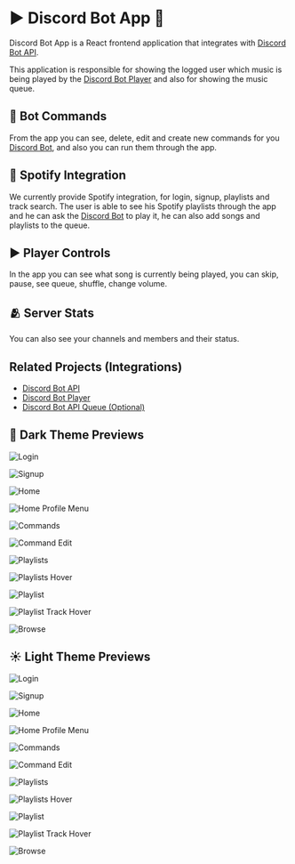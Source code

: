 
# ▶️ Discord Bot App 🤖

Discord Bot App is a React frontend application that integrates with [Discord Bot API](https://github.com/RaFaTEOLI/discord-bot-api).

This application is responsible for showing the logged user which music is being played by the [Discord Bot Player](https://github.com/RaFaTEOLI/discord-bot-player) and also for showing the music queue.

## 🤖 Bot Commands

From the app you can see, delete, edit and create new commands for you [Discord Bot](https://github.com/RaFaTEOLI/discord-bot-player), and also you can run them through the app.

## 🎵 Spotify Integration

We currently provide Spotify integration, for login, signup, playlists and track search.
The user is able to see his Spotify playlists through the app and he can ask the [Discord Bot](https://github.com/RaFaTEOLI/discord-bot-player) to play it, he can also add songs and playlists to the queue.

## ▶️ Player Controls

In the app you can see what song is currently being played, you can skip, pause, see queue, shuffle, change volume.

## 🫂 Server Stats

You can also see your channels and members and their status.

## Related Projects (Integrations)

 - [Discord Bot API](https://github.com/RaFaTEOLI/discord-bot-api)
 - [Discord Bot Player](https://github.com/RaFaTEOLI/discord-bot-player)
 - [Discord Bot API Queue (Optional)](https://github.com/RaFaTEOLI/discord-bot-api-queue)

## 🌙 Dark Theme Previews

![Login](https://github.com/RaFaTEOLI/discord-bot-app/blob/main/public/previews/dark/Login.png?raw=true)

![Signup](https://github.com/RaFaTEOLI/discord-bot-app/blob/main/public/previews/dark/Signup.png?raw=true)

![Home](https://github.com/RaFaTEOLI/discord-bot-app/blob/main/public/previews/dark/Home.png?raw=true)

![Home Profile Menu](https://github.com/RaFaTEOLI/discord-bot-app/blob/main/public/previews/dark/Home-Profile-Menu.png?raw=true)

![Commands](https://github.com/RaFaTEOLI/discord-bot-app/blob/main/public/previews/dark/Commands.png?raw=true)

![Command Edit](https://github.com/RaFaTEOLI/discord-bot-app/blob/main/public/previews/dark/Command-Edit.png?raw=true)

![Playlists](https://github.com/RaFaTEOLI/discord-bot-app/blob/main/public/previews/dark/Playlists.png?raw=true)

![Playlists Hover](https://github.com/RaFaTEOLI/discord-bot-app/blob/main/public/previews/dark/Playlists-Hover.png?raw=true)

![Playlist](https://github.com/RaFaTEOLI/discord-bot-app/blob/main/public/previews/dark/Playlist-Dark.png?raw=true)

![Playlist Track Hover](https://github.com/RaFaTEOLI/discord-bot-app/blob/main/public/previews/dark/Playlist-Hover.png?raw=true)

![Browse](https://github.com/RaFaTEOLI/discord-bot-app/blob/main/public/previews/dark/Browse.png?raw=true)

## ☀️ Light Theme Previews

![Login](https://github.com/RaFaTEOLI/discord-bot-app/blob/main/public/previews/light/Login.png)

![Signup](https://github.com/RaFaTEOLI/discord-bot-app/blob/main/public/previews/light/Signup.png?raw=true)

![Home](https://github.com/RaFaTEOLI/discord-bot-app/blob/main/public/previews/light/Home.png?raw=true)

![Home Profile Menu](https://github.com/RaFaTEOLI/discord-bot-app/blob/main/public/previews/light/Home-Profile-Menu.png?raw=true)

![Commands](https://github.com/RaFaTEOLI/discord-bot-app/blob/main/public/previews/light/Commands.png?raw=true)

![Command Edit](https://github.com/RaFaTEOLI/discord-bot-app/blob/main/public/previews/light/Command-Edit.png?raw=true)

![Playlists](https://github.com/RaFaTEOLI/discord-bot-app/blob/main/public/previews/light/Playlists.png?raw=true)

![Playlists Hover](https://github.com/RaFaTEOLI/discord-bot-app/blob/main/public/previews/light/Playlists-Hover.png?raw=true)

![Playlist](https://github.com/RaFaTEOLI/discord-bot-app/blob/main/public/previews/light/Playlist-Dark.png?raw=true)

![Playlist Track Hover](https://github.com/RaFaTEOLI/discord-bot-app/blob/main/public/previews/light/Playlist-Hover.png?raw=true)

![Browse](https://github.com/RaFaTEOLI/discord-bot-app/blob/main/public/previews/light/Browse.png?raw=true)
